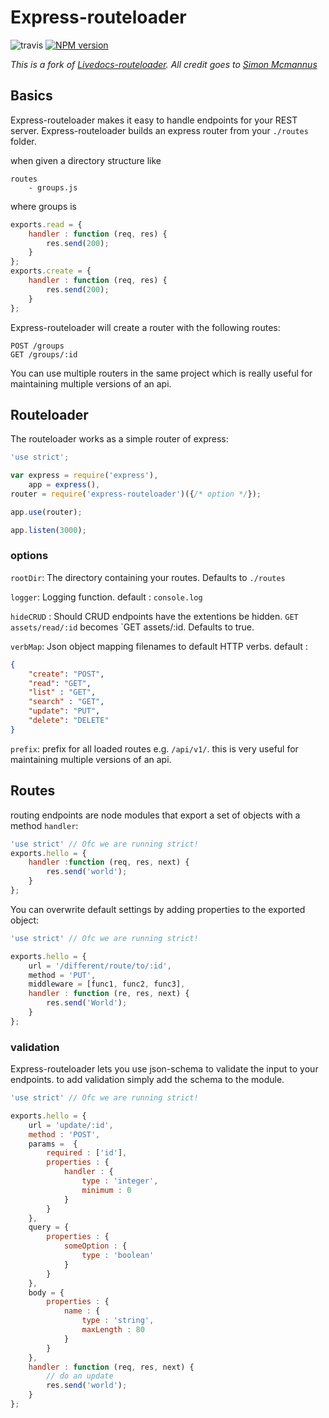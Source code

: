 # Express-routeloader
![travis](https://travis-ci.org/cullophid/express-routeloader.svg)
[![NPM version](https://badge.fury.io/js/express-routeloader.svg)](http://badge.fury.io/js/express-routeloader)

*This is a fork of [Livedocs-routeloader](https://github.com/simonmcmanus/livedocs-routeLoader). All credit goes to [Simon Mcmannus](https://github.com/simonmcmanus)*

## Basics
Express-routeloader makes it easy to handle endpoints for your REST server.
Express-routeloader builds an express router from your `./routes` folder.

when given a directory structure like

    routes
        - groups.js

where groups is

```js
exports.read = {
    handler : function (req, res) {
        res.send(200);
    }
};
exports.create = {
    handler : function (req, res) {
        res.send(200);
    }
};

```



Express-routeloader will create a router with the following routes:

    POST /groups
    GET /groups/:id



You can use multiple routers in the same project
which is really useful for maintaining multiple versions of an api.

## Routeloader
The routeloader works as a simple router of express:

```js
'use strict';

var express = require('express'),
    app = express(),
router = require('express-routeloader')({/* option */});

app.use(router);

app.listen(3000);
```

### options

`rootDir`: The directory containing your routes. Defaults to `./routes`

`logger`: Logging function. default : `console.log`

`hideCRUD` : Should CRUD endpoints have the extentions be hidden.
`GET assets/read/:id` becomes `GET assets/:id. Defaults to true.

`verbMap`: Json object mapping filenames to default HTTP verbs. default :

```json
{
    "create": "POST",
    "read": "GET",
    "list" : "GET",
    "search" : "GET",
    "update": "PUT",
    "delete": "DELETE"
}
```

`prefix`: prefix for all loaded routes e.g. `/api/v1/`.
this is very useful for maintaining multiple versions of an api.


## Routes
routing endpoints are node modules that export a set of objects with a  method `handler`:

```js
'use strict' // Ofc we are running strict!
exports.hello = {
    handler :function (req, res, next) {
        res.send('world');
    }
};

```

You can overwrite default settings by adding properties to the exported object:

```js
'use strict' // Ofc we are running strict!

exports.hello = {
    url = '/different/route/to/:id',
    method = 'PUT',
    middleware = [func1, func2, func3],
    handler : function (re, res, next) {
        res.send('World');
    }
};
```

### validation
Express-routeloader lets you use json-schema to validate the input to your endpoints.
to add validation simply add the schema to the module.

```js
'use strict' // Ofc we are running strict!

exports.hello = {
    url = 'update/:id',
    method : 'POST',
    params =  {
        required : ['id'],
        properties : {
            handler : {
                type : 'integer',
                minimum : 0
            }
        }
    },
    query = {
        properties : {
            someOption : {
                type : 'boolean'
            }
        }
    },
    body = {
        properties : {
            name : {
                type : 'string',
                maxLength : 80
            }
        }
    },
    handler : function (req, res, next) {
        // do an update
        res.send('world');
    }
};
```
